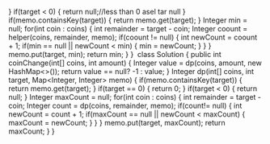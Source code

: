 }
if(target < 0) {
return null;//less than 0 asel tar null
}
if(memo.containsKey(target)) {
return memo.get(target);
}
Integer min = null;
for(int coin : coins) {
int remainder = target - coin;
Integer coount = helper(coins, remainder, memo);
if(coount != null) {
int newCount = coount + 1;
if(min == null || newCount < min) {
min = newCount;
}
}
}
memo.put(target, min);
return min;
}
}
​
class Solution {
public int coinChange(int[] coins, int amount) {
Integer value = dp(coins, amount, new HashMap<>());
return value == null? -1 : value;
}
Integer dp(int[] coins, int target, Map<Integer, Integer> memo) {
if(memo.containsKey(target)) {
return memo.get(target);
}
if(target == 0) {
return 0;
}
if(target < 0) {
return null;
}
Integer maxCount = null;
for(int coin : coins) {
int remainder = target - coin;
Integer count = dp(coins, remainder, memo);
if(count!= null) {
int newCount = count + 1;
if(maxCount == null || newCount <  maxCount) {
maxCount = newCount;
}
}
}
memo.put(target, maxCount);
return maxCount;
}
}
